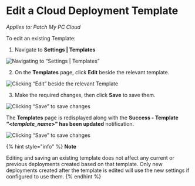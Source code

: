 # Edit a Cloud Deployment Template

_Applies to: Patch My PC Cloud_

To edit an existing Template:

1. Navigate to **Settings | Templates**

![Navigating to “Settings | Templates”](/_images/image-%28268%29.png-"Navigating-to-\"Settings-|-Templates\"" "Navigating to “Settings | Templates”")

2. On the **Templates** page, click **Edit** beside the relevant template.

![Clicking “Edit” beside the relevant Template](/_images/image-%2853%29.png-"Clicking-\"Edit\"-beside-the-relevant-Template" "Clicking “Edit” beside the relevant Template")

3. Make the required changes, then click **Save** to save them.

![Clicking “Save” to save changes](/_images/image-%2854%29.png-"Clicking-\"Save\"-to-save-changes" "Clicking “Save” to save changes")

The **Templates** page is redisplayed along with the **Success - Template “<**_**template\_name**_**>" has been updated** notification.

![Clicking “Save” to save changes](/_images/image-%2855%29.png-"Clicking-\"Save\"-to-save-changes" "Clicking “Save” to save changes")

{% hint style="info" %}
**Note**

Editing and saving an existing template does not affect any current or previous deployments created based on that template. Only new deployments created after the template is edited will use the new settings if configured to use them.
{% endhint %}
